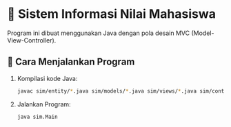 # 📑 Sistem Informasi Nilai Mahasiswa

Program ini dibuat menggunakan Java dengan pola desain MVC (Model-View-Controller). 

## 🚀 Cara Menjalankan Program

1. Kompilasi kode Java:
   ```bash
   javac sim/entity/*.java sim/models/*.java sim/views/*.java sim/controllers/*.java sim/Main.java
2. Jalankan Program:
    ```bash
    java sim.Main

